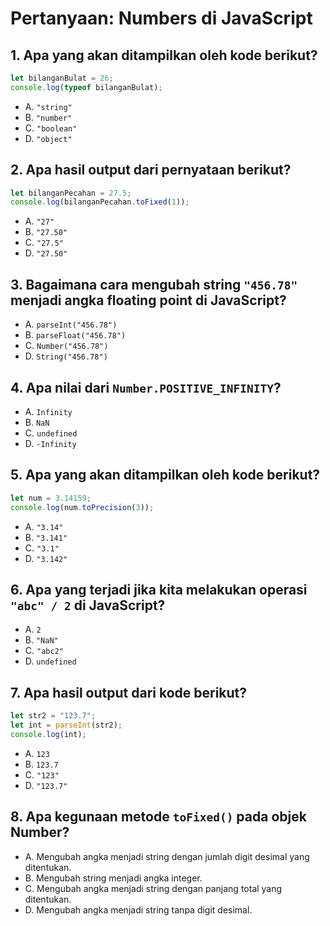 
# Pertanyaan: Numbers di JavaScript

## 1. Apa yang akan ditampilkan oleh kode berikut?
```javascript
let bilanganBulat = 26;
console.log(typeof bilanganBulat);
```
- A. `"string"`
- B. `"number"`
- C. `"boolean"`
- D. `"object"`

## 2. Apa hasil output dari pernyataan berikut?
```javascript
let bilanganPecahan = 27.5;
console.log(bilanganPecahan.toFixed(1));
```
- A. `"27"`
- B. `"27.50"`
- C. `"27.5"`
- D. `"27.50"`

## 3. Bagaimana cara mengubah string `"456.78"` menjadi angka floating point di JavaScript?
- A. `parseInt("456.78")`
- B. `parseFloat("456.78")`
- C. `Number("456.78")`
- D. `String("456.78")`

## 4. Apa nilai dari `Number.POSITIVE_INFINITY`?
- A. `Infinity`
- B. `NaN`
- C. `undefined`
- D. `-Infinity`

## 5. Apa yang akan ditampilkan oleh kode berikut?
```javascript
let num = 3.14159;
console.log(num.toPrecision(3));
```
- A. `"3.14"`
- B. `"3.141"`
- C. `"3.1"`
- D. `"3.142"`

## 6. Apa yang terjadi jika kita melakukan operasi `"abc" / 2` di JavaScript?
- A. `2`
- B. `"NaN"`
- C. `"abc2"`
- D. `undefined`

## 7. Apa hasil output dari kode berikut?
```javascript
let str2 = "123.7";
let int = parseInt(str2);
console.log(int);
```
- A. `123`
- B. `123.7`
- C. `"123"`
- D. `"123.7"`

## 8. Apa kegunaan metode `toFixed()` pada objek Number?
- A. Mengubah angka menjadi string dengan jumlah digit desimal yang ditentukan.
- B. Mengubah string menjadi angka integer.
- C. Mengubah angka menjadi string dengan panjang total yang ditentukan.
- D. Mengubah angka menjadi string tanpa digit desimal.

